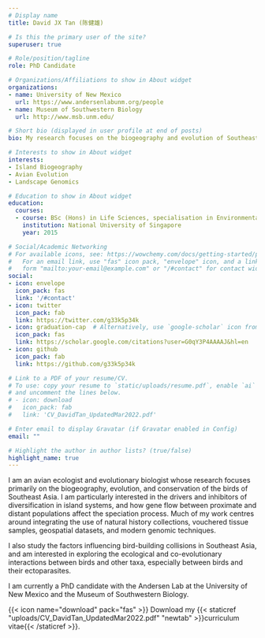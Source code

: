 ```yaml
---
# Display name
title: David JX Tan (陈健雄)

# Is this the primary user of the site?
superuser: true

# Role/position/tagline
role: PhD Candidate

# Organizations/Affiliations to show in About widget
organizations:
- name: University of New Mexico
  url: https://www.andersenlabunm.org/people
- name: Museum of Southwestern Biology
  url: http://www.msb.unm.edu/

# Short bio (displayed in user profile at end of posts)
bio: My research focuses on the biogeography and evolution of Southeast Asian birds, as well as the ecological interactions between birds and other taxa (e.g. parasites). 

# Interests to show in About widget
interests:
- Island Biogeography
- Avian Evolution
- Landscape Genomics

# Education to show in About widget
education:
  courses:
  - course: BSc (Hons) in Life Sciences, specialisation in Environmental Biology
    institution: National University of Singapore
    year: 2015

# Social/Academic Networking
# For available icons, see: https://wowchemy.com/docs/getting-started/page-builder/#icons
#   For an email link, use "fas" icon pack, "envelope" icon, and a link in the
#   form "mailto:your-email@example.com" or "/#contact" for contact widget.
social:
- icon: envelope
  icon_pack: fas
  link: '/#contact'
- icon: twitter
  icon_pack: fab
  link: https://twitter.com/g33k5p34k
- icon: graduation-cap  # Alternatively, use `google-scholar` icon from `ai` icon pack
  icon_pack: fas
  link: https://scholar.google.com/citations?user=G0qY3P4AAAAJ&hl=en
- icon: github
  icon_pack: fab
  link: https://github.com/g33k5p34k

# Link to a PDF of your resume/CV.
# To use: copy your resume to `static/uploads/resume.pdf`, enable `ai` icons in `params.toml`, 
# and uncomment the lines below.
# - icon: download
#   icon_pack: fab
#   link: 'CV_DavidTan_UpdatedMar2022.pdf'

# Enter email to display Gravatar (if Gravatar enabled in Config)
email: ""

# Highlight the author in author lists? (true/false)
highlight_name: true
---
```


I am an avian ecologist and evolutionary biologist whose research focuses primarily on the biogeography, evolution, and conservation of the birds of Southeast Asia. I am particularly interested in the drivers and inhibitors of diversification in island systems, and how gene flow between proximate and distant populations affect the speciation process. Much of my work centres around integrating the use of natural history collections, vouchered tissue samples, geospatial datasets, and modern genomic techniques.

I also study the factors influencing bird-building collisions in Southeast Asia, and am interested in exploring the ecological and co-evolutionary interactions between birds and other taxa, especially between birds and their ectoparasites.

I am currently a PhD candidate with the Andersen Lab at the University of New Mexico and the Museum of Southwestern Biology.

{{< icon name="download" pack="fas" >}} Download my {{< staticref "uploads/CV_DavidTan_UpdatedMar2022.pdf" "newtab" >}}curriculum vitae{{< /staticref >}}.

